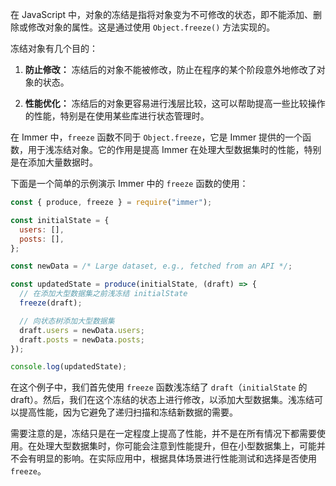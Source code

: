 在 JavaScript 中，对象的冻结是指将对象变为不可修改的状态，即不能添加、删除或修改对象的属性。这是通过使用 `Object.freeze()` 方法实现的。

冻结对象有几个目的：

1. **防止修改：** 冻结后的对象不能被修改，防止在程序的某个阶段意外地修改了对象的状态。

2. **性能优化：** 冻结后的对象更容易进行浅层比较，这可以帮助提高一些比较操作的性能，特别是在使用某些库进行状态管理时。

在 Immer 中，`freeze` 函数不同于 `Object.freeze`，它是 Immer 提供的一个函数，用于浅冻结对象。它的作用是提高 Immer 在处理大型数据集时的性能，特别是在添加大量数据时。

下面是一个简单的示例演示 Immer 中的 `freeze` 函数的使用：

```javascript
const { produce, freeze } = require("immer");

const initialState = {
  users: [],
  posts: [],
};

const newData = /* Large dataset, e.g., fetched from an API */;

const updatedState = produce(initialState, (draft) => {
  // 在添加大型数据集之前浅冻结 initialState
  freeze(draft);

  // 向状态树添加大型数据集
  draft.users = newData.users;
  draft.posts = newData.posts;
});

console.log(updatedState);
```

在这个例子中，我们首先使用 `freeze` 函数浅冻结了 `draft`（`initialState` 的 draft）。然后，我们在这个冻结的状态上进行修改，以添加大型数据集。浅冻结可以提高性能，因为它避免了递归扫描和冻结新数据的需要。

需要注意的是，冻结只是在一定程度上提高了性能，并不是在所有情况下都需要使用。在处理大型数据集时，你可能会注意到性能提升，但在小型数据集上，可能并不会有明显的影响。在实际应用中，根据具体场景进行性能测试和选择是否使用 `freeze`。